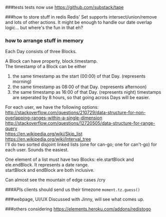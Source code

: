 ###tests
tests now use https://github.com/substack/tape

###how to store stuff in redis
Redis' Set supports intersect/union/remove and lots of other actions.  It might be enough to handle our date overlap logic... but where's the fun in that eh?

### how to arrange stuff in memory
Each Day consists of three Blocks.

A Block can have property, block.timestamp.  
The timestamp of a Block can be either

1. the same timestamp as the start (00:00) of that Day.  (represents morning)
2. the same timestamp as 08:00 of that Day.  (represents afternoon)
3. the same timestamp as 16:00 of that Day.  (represents night)
timestamps are seperated by 8 hours, so that going across Days will be easier.

For each user, we have the following options:  
http://stackoverflow.com/questions/210729/data-structure-for-non-overlapping-ranges-within-a-single-dimension  
http://stackoverflow.com/questions/12720505/data-structure-for-range-query  
https://en.wikipedia.org/wiki/Skip_list  
https://en.wikipedia.org/wiki/Interval_tree  
I'll do two sorted disjoint linked lists (one for can-go; one for can't-go) for each user.  Sounds the easiest.  

One element of a list must have two Blocks: ele.startBlock and ele.endBlock. It represents a date range.  
startBlock and endBlock are both inclusive.  

Can almost see the mountain of edge cases /cry

###APIs
clients should send us their timezone `moment.tz.guess()`


###webpage, UI/UX
Discussed with Jinny, will see what comes up.

###others
considering https://elements.heroku.com/addons/redistogo
